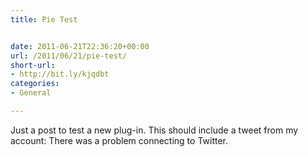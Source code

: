 ```yaml
---
title: Pie Test


date: 2011-06-21T22:36:20+00:00
url: /2011/06/21/pie-test/
short-url:
- http://bit.ly/kjqdbt
categories:
- General

---
```

<div class='microid-mailto+http:sha1:41509493f40fb4eff5af3c738ae1a622bb0040dd'>

Just a post to test a new plug-in. This should include a tweet from my account:
 There was a problem connecting to Twitter.
